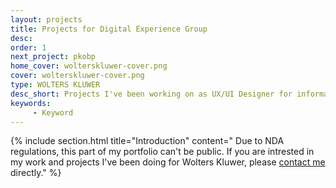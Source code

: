 ```yaml
---
layout: projects
title: Projects for Digital Experience Group
desc: 
order: 1
next_project: pkobp
home_cover: wolterskluwer-cover.png
cover: wolterskluwer-cover.png
type: WOLTERS KLUWER
desc_short: Projects I've been working on as UX/UI Designer for information services corporation
keywords: 
     - Keyword
---
```

{%
     include section.html 
     title="Introduction"
     content="
Due to NDA regulations, this part of my portfolio can't be public. If you are intrested in my work and projects I've been doing for Wolters Kluwer, please [contact me](mailto:julia.m.popko@gmail.com) directly."
%}